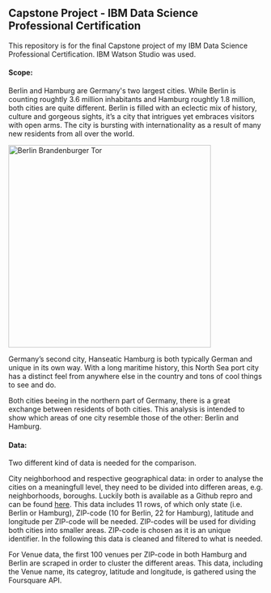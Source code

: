 ## Capstone Project - IBM Data Science Professional Certification
This repository is for the final Capstone project of my IBM Data Science Professional Certification. IBM Watson Studio was used.

#### Scope:

Berlin and Hamburg are Germany's two largest cities. While Berlin is counting roughtly 3.6 million inhabitants and Hamburg roughtly 1.8 million, both cities are quite different. Berlin is filled with an eclectic mix of history, culture and gorgeous sights, it’s a city that intrigues yet embraces visitors with open arms. The city is bursting with internationality as a result of many new residents from all over the world.

<img src="https://flic.kr/p/24MXYZ5" alt="Berlin Brandenburger Tor" width="400"/>

Germany’s second city, Hanseatic Hamburg is both typically German and unique in its own way. With a long maritime history, this North Sea port city has a distinct feel from anywhere else in the country and tons of cool things to see and do.

Both cities beeing in the northern part of Germany, there is a great exchange between residents of both cities. This analysis is intended to show which areas of one city resemble those of the other: Berlin and Hamburg.


#### Data:

Two different kind of data is needed for the comparison.

City neighborhood and respective geographical data: in order to analyse the cities on a meaningfull level, they need to be divided into differen areas, e.g. neighborhoods, boroughs. Luckily both is available as a Github repro and can be found [here](https://github.com/zauberware/postal-codes-json-xml-csv). This data includes 11 rows, of which only state (i.e. Berlin or Hamburg), ZIP-code (10 for Berlin, 22 for Hamburg), latitude and longitude per ZIP-code will be needed. ZIP-codes will be used for dividing both cities into smaller areas. ZIP-code is chosen as it is an unique identifier. In the following this data is cleaned and filtered to what is needed.

For Venue data, the first 100 venues per ZIP-code in both Hamburg and Berlin are scraped in order to cluster the different areas. This data, including the Venue name, its categroy, latitude and longitude, is gathered using the Foursquare API.
